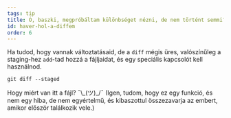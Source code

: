 ```yaml
---
tags: tip
title: Ó, baszki, megpróbáltam különbséget nézni, de nem történt semmi?!
id: haver-hol-a-diffem
order: 6
---
```


Ha tudod, hogy vannak változtatásaid, de a `diff` mégis üres, valószínűleg a staging-hez `add`-tad hozzá a fájljaidat, és egy speciális kapcsolót kell használnod.

```git
git diff --staged
```

Hogy miért van itt a fájl? &macr;\\\_(ツ)\_/&macr; (Igen, tudom, hogy ez egy funkció, és nem egy hiba, de nem egyértelmű, és kibaszottul összezavarja az embert, amikor először találkozik vele.)
